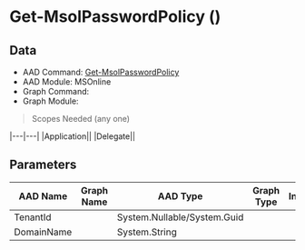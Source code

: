 # Get-MsolPasswordPolicy ()

## Data

+ AAD Command: [Get-MsolPasswordPolicy](https://docs.microsoft.com/en-us/powershell/module/MSOnline/Get-MsolPasswordPolicy)
+ AAD Module: MSOnline
+ Graph Command: [](https://docs.microsoft.com/en-us/powershell/module//)
+ Graph Module: 

> Scopes Needed (any one)

|---|---|
|Application||
|Delegate||

## Parameters

|AAD Name|Graph Name|AAD Type|Graph Type|Infos|
|---|---|---|---|---|
|TenantId||System.Nullable/System.Guid|||
|DomainName||System.String|||

